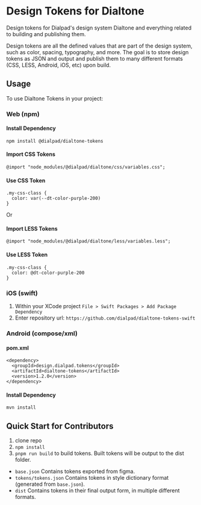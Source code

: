 # Design Tokens for Dialtone

Design tokens for Dialpad's design system Dialtone and everything related to building and publishing them.

Design tokens are all the defined values that are part of the design system, such as color, spacing, typography, and more. The goal is to store design tokens as JSON and output and publish them to many different formats (CSS, LESS, Android, iOS, etc) upon build.

## Usage

To use Dialtone Tokens in your project:

### Web (npm)

#### Install Dependency
```
npm install @dialpad/dialtone-tokens
```

#### Import CSS Tokens

```
@import "node_modules/@dialpad/dialtone/css/variables.css";
```

#### Use CSS Token

```
.my-css-class {
  color: var(--dt-color-purple-200)
}
```

Or

#### Import LESS Tokens

```
@import "node_modules/@dialpad/dialtone/less/variables.less";
```

#### Use LESS Token

```
.my-css-class {
  color: @dt-color-purple-200
}
```

### iOS (swift)

1. Within your XCode project `File > Swift Packages > Add Package Dependency`
2. Enter repository url: `https://github.com/dialpad/dialtone-tokens-swift`


### Android (compose/xml)

#### pom.xml
```
<dependency>
  <groupId>design.dialpad.tokens</groupId>
  <artifactId>dialtone-tokens</artifactId>
  <version>1.2.0</version>
</dependency>
```

#### Install Dependency

```
mvn install
```

<!-- #### Import Compose Tokens

```
import design.dialpad.DialtoneTokens;
```

#### Use Compose Token

```
DialtoneTokens.dtColorPurple200
``` -->



## Quick Start for Contributors

1. clone repo
2. `npm install`
3. `pnpm run build` to build tokens. Built tokens will be output to the dist folder.

- `base.json` Contains tokens exported from figma.
- `tokens/tokens.json` Contains tokens in style dictionary format (generated from `base.json`).
- `dist` Contains tokens in their final output form, in multiple different formats.
